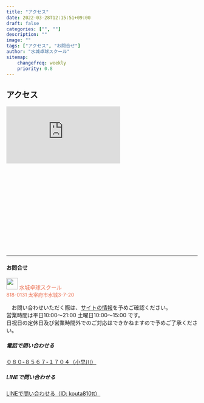 ```yaml
---
title: "アクセス"
date: 2022-03-28T12:15:51+09:00
draft: false
categories: ["", ""]
description: ""
image: ""
tags: ["アクセス", "お問合せ"]
author: "水城卓球スクール"
sitemap:
    changefreq: weekly
    priority: 0.8
---
```


## アクセス

<div style="position:relative; width: 100%; height: 0; padding-top: 75%;">
<iframe src="https://www.google.com/maps/embed?pb=!1m18!1m12!1m3!1d3326.0712089556355!2d130.49491881547684!3d33.52553418075253!2m3!1f0!2f0!3f0!3m2!1i1024!2i768!4f13.1!3m3!1m2!1s0x35419a414c218f2d%3A0x5dc514dc19d68467!2z44CSODE4LTAxMzEg56aP5bKh55yM5aSq5a6w5bqc5biC5rC05Z-O77yT5LiB55uu77yX4oiS77yS77yQ!5e0!3m2!1sja!2sjp!4v1649546369161!5m2!1sja!2sjp" class="w-100 h-100" style="border:0; position:absolute; top: 0; left: 0;" allowfullscreen="" loading="lazy" referrerpolicy="no-referrer-when-downgrade"></iframe>
</div>

<div id="contact" class="pt-4"></div>
<hr />

<div class="card border rounded-3 p-3 m-3">

<div class="w-100 my-auto text-center">
  <h4>お問合せ</h4>
  <p class="w-100 text-left" style="color: #EC6D4E">
  <img src="/images/mtts_logo_org.jpg" width="30" height="30" class="d-inline-block align-top" alt=""> 水城卓球スクール</br><span style="font-size: small">818-0131 太宰府市水城3-7-20</span>
</p>
</div>
  <div class="w-100 my-auto text-center">
    <p>　お問い合わせいただく際は、<a href="/" class="stretched-link text-reset btn-link">サイトの情報</a>を予めご確認ください。
    <br>営業時間は平日10:00〜21:00 土曜日10:00～15:00 です。
    <br>日祝日の定休日及び営業時間外でのご対応はできかねますので予めご了承ください。</p>
  </div>

  <div class="w-100 my-auto text-center">
    <h5><i class="fa-solid fa-table-tennis-paddle-ball"></i> 電話で問い合わせる</h5>
    <a href="tel:08085671704" class="stretched-link text-reset btn-link">０８０-８５６７-１７０４（小早川）</a>
    <div id="contact" class="p-2"></div>
    <h5><i class="fa-solid fa-table-tennis-paddle-ball"></i> LINEで問い合わせる</h5>
    <a href="https://line.me/R/oaMessage/@kouta810tt/?%E6%B0%B4%E5%9F%8E%EF%BC%B4%EF%BC%B4%EF%BC%B3%E3%81%B8%E3%81%AE%E3%81%8A%E5%95%8F%E3%81%84%E5%90%88%E3%82%8F%E3%81%9B" class="stretched-link text-reset btn-link" target="_blank"> LINEで問い合わせる（ID: kouta810tt）</a>
  </div>

</div>
